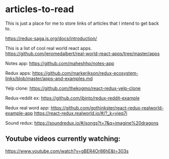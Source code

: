 # articles-to-read
This is just a place for me to store links of articles that I intend to get back to. 

https://redux-saga.js.org/docs/introduction/

This is a list of cool real world react apps.
https://github.com/jeromedalbert/real-world-react-apps/tree/master/apps

Notes app: 
https://github.com/maheshhp/notes-app

Redux apps: 
https://github.com/markerikson/redux-ecosystem-links/blob/master/apps-and-examples.md

Yelp clone: 
https://github.com/thekogmo/react-redux-yelp-clone

Redux-reddit ex:
https://github.com/jbinto/redux-reddit-example

Redux real word app: 
https://github.com/gothinkster/react-redux-realworld-example-app
https://react-redux.realworld.io/#/?_k=yieq7i

Sound redux: 
https://soundredux.io/#/songs?t=7&q=imagine%20dragons

## Youtube videos currently watching: 
https://www.youtube.com/watch?v=gBER4Or86hE&t=303s

